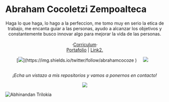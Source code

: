 # Abraham Cocoletzi Zempoalteca

<p align="center">
Haga lo que haga, lo hago a la perfeccion, me tomo muy en serio la etica de trabajo, me encanta guiar a las personas, ayudo a alcanzar los objetivos y constantemente busco innovar algo para mejorar la vida de las personas.
<br><br>
  ·<a href="https://zac033zc.github.io/cv/">Corriculum</a>· 
<br>
<a href="https://zac033zc.github.io/Portafolio/">Portafolio</a>
| <a href="">Link2.</a>
<br>
 <p align="center">
 [<a href="https://twitter.com/zac033"><img src="https://img.shields.io/twitter/follow/zac033?style=social" /></a>](https://img.shields.io/twitter/follow/abrahamcocoze
)&nbsp;&nbsp;&nbsp;&nbsp;
   <a href="https://www.youtube.com/channel/UCCYEMPeHHh2NrmjNXnQSbSg"><img src="https://img.shields.io/youtube/channel/subscribers/UCCYEMPeHHh2NrmjNXnQSbSg?style=social" /></a>&nbsp;&nbsp;&nbsp;&nbsp;
<br>
<br>
<p align="center">
 <i>¡Echa un vistazo a mis repositorios y vamos a ponernos en contacto!</i>
<p  align="center">
<img src="https://visitor-badge.laobi.icu/badge?page_id=zac033zc"/>       
</p>

</p>

![Abhinandan Trilokia](https://raw.githubusercontent.com/Trilokia/Trilokia/379277808c61ef204768a61bbc5d25bc7798ccf1/bottom_header.svg)
<br>
</p>
